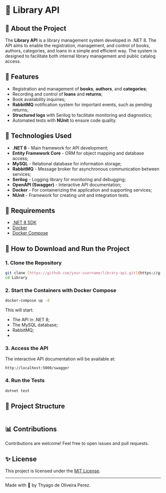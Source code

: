 # 📖 Library API

## 🔎 About the Project
The **Library API** is a library management system developed in .NET 8. The API aims to enable the registration, management, and control of books, authors, categories, and loans in a simple and efficient way. The system is designed to facilitate both internal library management and public catalog access.

## 🚀 Features
- Registration and management of **books**, **authors**, and **categories**;
- Recording and control of **loans** and **returns**;
- Book availability inquiries;
- **RabbitMQ** notification system for important events, such as pending returns;
- **Structured logs** with Serilog to facilitate monitoring and diagnostics;
- Automated tests with **NUnit** to ensure code quality.

## 🚀 Technologies Used
- **.NET 8** - Main framework for API development;
- **Entity Framework Core** - ORM for object mapping and database access;
- **MySQL** - Relational database for information storage;
- **RabbitMQ** - Message broker for asynchronous communication between services;
- **Serilog** - Logging library for monitoring and debugging;
- **OpenAPI (Swagger)** - Interactive API documentation;
- **Docker** - For containerizing the application and supporting services;
- **NUnit** - Framework for creating unit and integration tests.

## 🚫 Requirements
- [.NET 8 SDK](https://dotnet.microsoft.com/download/dotnet/8.0)
- [Docker](https://www.docker.com/get-started)
- [Docker Compose](https://docs.docker.com/compose/install/)

## 🚧 How to Download and Run the Project

### 1. Clone the Repository
```bash
git clone [https://github.com/your-username/library-api.git](https://github.com/Thyago-Oliveira-Perez/Library.git)
cd Library
```

### 2. Start the Containers with Docker Compose
```bash
docker-compose up -d
```
This will start:
- The API in .NET 8;
- The MySQL database;
- RabbitMQ;
- 

### 3. Access the API
The interactive API documentation will be available at:
```
http://localhost:5000/swagger
```

### 4. Run the Tests
```bash
dotnet test
```

## 📆 Project Structure
```

```

## 📊 Contributions
Contributions are welcome! Feel free to open issues and pull requests.

## ✨ License
This project is licensed under the [MIT License](LICENSE).

---
Made with 🚀 by Thyago de Oliveira Perez.

